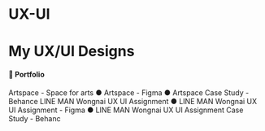 # UX-UI
# My UX/UI Designs
#### :flags: Portfolio

Artspace - Space for arts
● Artspace - Figma
● Artspace Case Study - Behance
LINE MAN Wongnai UX UI Assignment
● LINE MAN Wongnai UX UI Assignment - Figma
● LINE MAN Wongnai UX UI Assignment Case Study - Behanc






